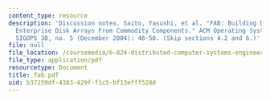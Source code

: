 ```yaml
---
content_type: resource
description: 'Discussion notes. Saito, Yasushi, et al. "FAB: Building Distributed
  Enterprise Disk Arrays From Commodity Components." ACM Operating Systems Review,
  SIGOPS 38, no. 5 (December 2004): 48-58. (Skip sections 4.2 and 6.)'
file: null
file_location: /coursemedia/6-824-distributed-computer-systems-engineering-spring-2006/b37259df4383429ff1c5bf13efff528d_fab.pdf
file_type: application/pdf
resourcetype: Document
title: fab.pdf
uid: b37259df-4383-429f-f1c5-bf13efff528d
---
```

